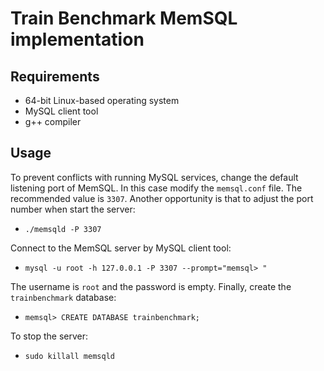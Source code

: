 # Train Benchmark MemSQL implementation

## Requirements

 * 64-bit Linux-based operating system
 * MySQL client tool
 * g++ compiler
 
## Usage

To prevent conflicts with running MySQL services, change the default listening port of MemSQL. In this case modify the `memsql.conf` file. The recommended value is `3307`.
Another opportunity is that to adjust the port number when start the server:
 * `./memsqld -P 3307`
 
Connect to the MemSQL server by MySQL client tool:
 
* `mysql -u root -h 127.0.0.1 -P 3307 --prompt="memsql> "`

The username is `root` and the password is empty. Finally, create the `trainbenchmark` database:

* `memsql> CREATE DATABASE trainbenchmark;`

To stop the server:
* `sudo killall memsqld`

